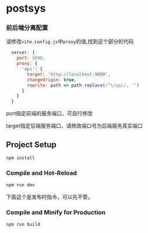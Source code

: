 # postsys

### 前后端分离配置

请修改`vite.config.js`中`proxy`的值,找到这个部分的代码

```javascript
  server: {
    port: 5098,
    proxy: {
      'api': {
        target: 'http://localhost:9000',
        changeOrigin: true,
        rewrite: path => path.replace(/^\/api/, '')
      }
    }
  }
```

port指定前端的服务端口，可自行修改

target指定后端服务端口，请修改端口号为后端服务真实端口

## Project Setup

```sh
npm install
```

### Compile and Hot-Reload

```sh
npm run dev
```

下面这个是发布时指令，可以先不管。

### Compile and Minify for Production

```sh
npm run build
```
